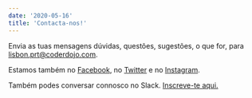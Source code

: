 ```yaml
---
date: '2020-05-16'
title: 'Contacta-nos!'
---
```


Envia as tuas mensagens dúvidas, questões, sugestões, o que for, para [lisbon.prt@coderdojo.com](mailto:lisbon.prt@coderdojo.com).

Estamos também no [Facebook](https://www.facebook.com/coderdojolx), no [Twitter](https://twitter.com/CoderDojoLX) e no [Instagram](https://www.instagram.com/coderdojolxoficial/).

Também podes conversar connosco no Slack. [Inscreve-te aqui.](https://bit.ly/cdlx-slack)
